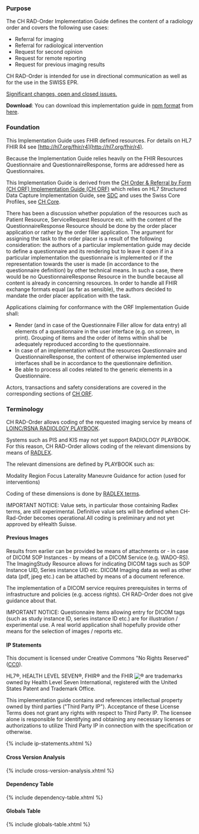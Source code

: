### Purpose

The CH RAD-Order Implementation Guide defines the content of a radiology order and covers the following use cases:

* Referral for imaging
* Referral for radiological intervention
* Request for second opinion
* Request for remote reporting
* Request for previous imaging results

CH RAD-Order is intended for use in directional communication as well as for the use in the SWISS EPR.
  
<div markdown="1" class="stu-note">

[Significant changes, open and closed issues.](changelog.html)

</div>

**Download**: You can download this implementation guide in [npm format](https://confluence.hl7.org/display/FHIR/NPM+Package+Specification) from [here](package.tgz).

### Foundation 
This Implementation Guide uses FHIR defined resources. For details on HL7 FHIR R4 see [http://hl7.org/fhir/r4](http://hl7.org/fhir/r4).

Because the Implementation Guide relies heavily on the FHIR Resources Questionnaire and QuestionnaireResponse, forms are addressed here as Questionnaires.
  
This Implementation Guide is derived from the [CH Order & Referral by Form (CH ORF) Implementation Guide (CH ORF)](http://build.fhir.org/ig/hl7ch/ch-orf/index.html) which relies on HL7 Structured Data Capture Implementation Guide, see [SDC](http://build.fhir.org/ig/HL7/sdc/) and uses the Swiss Core Profiles, see [CH Core](http://build.fhir.org/ig/hl7ch/ch-core/index.html).

There has been a discussion whether population of the resources such as Patient Resource, ServiceRequest Resource 
etc. with the content of the QuestionnaireResponse Resource should be done by the order placer application or rather 
by the order filler application. The argument for assigning the task to the order placer is a result of the following 
consideration: the authors of a particular implementation guide  may decide to define a questionnaire and its rendering but to leave it open if in a particular implementation the questionnaire is implemented or if the representation towards the user is made (in accordance to the questionnaire definition) by other technical means. In such a case, there would be no QuestionnaireResponse Resource in the bundle because all content is already in concerning resources. In order to handle all FHIR exchange formats equal (as far as sensible), the authors decided to mandate the order placer application with the task.

Applications claiming for conformance with the ORF Implementation Guide shall:

* Render (and in case of the Questionnaire Filler allow for data entry) all elements of a questionnaire in the user interface (e.g. on screen, in print). Grouping of items and the order of items within shall be adequately reproduced according to the questionnaire.
* In case of an implementation without the resources Questionnaire and QuestionnaireResponse, the content of otherwise implemented user interfaces shall be in accordance to the questionnaire definition.
* Be able to process all codes related to the generic elements in a Questionnaire.

Actors, transactions and safety considerations are covered in the corresponding sections of 
[CH ORF](http://build.fhir.org/ig/hl7ch/ch-orf/index.html).

### Terminology

CH RAD-Order allows coding of the requested imaging service by means of [LOINC/RSNA RADIOL0GY PLAYBOOK](https://loinc.org/collaboration/rsna/).

Systems such as PIS and KIS may not yet support RADIOLOGY PLAYBOOK. For this reason, CH RAD-Order allows coding of the relevant dimensions 
by means of [RADLEX](https://www.rsna.org/practice-tools/data-tools-and-standards/radlex-radiology-lexicon).

The relevant dimensions are defined by PLAYBOOK such as:

Modality
Region
Focus
Laterality
Maneuvre
Guidance for action (used for interventions)
  
 Coding of these dimensions is done by [RADLEX terms](https://www.rsna.org/practice-tools/data-tools-and-standards/radlex-radiology-lexicon).
 
IMPORTANT NOTICE: Value sets, in particular those containing Radlex terms, are still experimental. Definitive value sets will be defined when CH-Rad-Order becomes operational.All coding is preliminary and not yet approved by eHealth Suisse.

#### Previous Images

Results from earlier can be provided be means of attachments or - in case of DICOM SOP Instances - by means of a DICOM Service (e.g. WADO-RS). The ImagingStudy Resource allows for indicating DICOM tags such as SOP Instance UID, Series instance UID etc. DICOM Imaging data as well as other data (pdf, jpeg etc.) can be attached by means of a document reference.

The implementation of a DICOM service requires prerequisites in terms of infrastructure and policies (e.g. access rights). CH RAD-Order does not give guidance about that.

IMPORTANT NOTICE: Questionnaire items allowing entry for DICOM tags (such as study instance ID, series instance ID etc.) are for illustration / experimental use. A real world application shall hopefully provide other means for the selection of images / reports etc.
 
#### IP Statements
This document is licensed under Creative Commons "No Rights Reserved" ([CC0](https://creativecommons.org/publicdomain/zero/1.0/)).

HL7®, HEALTH LEVEL SEVEN®, FHIR® and the FHIR <img src="icon-fhir-16.png" style="float: none; margin: 0px; padding: 0px; vertical-align: bottom"/>&reg; are trademarks owned by Health Level Seven International, registered with the United States Patent and Trademark Office.

This implementation guide contains and references intellectual property owned by third parties ("Third Party IP"). Acceptance of these License Terms does not grant any rights with respect to Third Party IP. The licensee alone is responsible for identifying and obtaining any necessary licenses or authorizations to utilize Third Party IP in connection with the specification or otherwise.

{% include ip-statements.xhtml %}

#### Cross Version Analysis

{% include cross-version-analysis.xhtml %}

#### Dependency Table

{% include dependency-table.xhtml %}

#### Globals Table

{% include globals-table.xhtml %}
